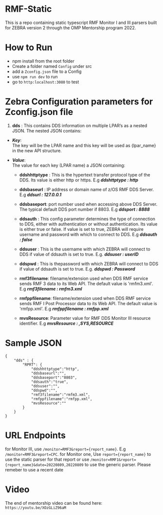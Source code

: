 # RMF-Static  
 This is a repo containing static typescript RMF Monitor I and III parsers built for ZEBRA version 2 through the OMP Mentorship program 2022.
 
 # How to Run
   - npm install from the root folder
   - Create a folder named ```Config``` under src
   - add a ```Zconfig.json``` file to a Config
   - use ```npm run dev``` to run
   - go to ```http:localhost:3080``` to test
   
 # Zebra Configuration parameters for Zconfig.json file
 1. **dds** : This contains DDS information on multiple LPAR’s as a nested JSON. The nested JSON contains:
  *	***Key***:  
   The key will be the LPAR name and this key will be used as {lpar_name} in the new API structure.
  * ***Value***:  
        The value for each key (LPAR name) a JSON containing:
        
      * **ddshhttptype** : This is the hypertext transfer protocol type of the DDS. Its value is either http or https. E.g ***ddshttptype : http***  

      * **ddsbaseurl** : IP address or domain name of z/OS RMF DDS Server. E.g ***ddsurl : 127.0.0.1***

      * **ddsbaseport**:   port number used when accessing above DDS Server. The typical default DDS port number if 8803. E.g ***ddsport : 8888***

      * **ddsauth** : This config parameter determines the type of connection to DDS, either with authentication or without authentication. Its value is either true or false. If value is set to true, ZEBRA will require username and password with which to connect to DDS. E.g ***ddsauth : false***

      * **ddsuser** : This is the username with which ZEBRA will connect to DDS if value of ddsauth is set to true. E.g. ***ddsuser : userID***

      * **ddspwd** : This is thepassword with which ZEBRA will connect to DDS if value of ddsauth is set to true. E.g. ***ddspwd : Password***

      * **rmf3filename**:  filename/extension used when DDS RMF service sends RMF 3 data to its Web API. The default value is 'rmfm3.xml'. E.g ***rmf3filename : rmfm3.xml***

      * **rmfppfilename**: filename/extension used when DDS RMF service sends RMF I Post Processor data to its Web API. The default value is 'rmfpp.xml'. E.g ***rmfppfilename : rmfpp.xml***

      * **mvsResource**:   Parameter value for RMF DDS Monitor III resource identifier. E.g ***mvsResource : ,SYS,RESOURCE***  

# Sample JSON
```
{
    "dds" : {
        "RPRT": {
            "ddshhttptype":"http",
            "ddsbaseurl":"",
            "ddsbaseport":"8803",
            "ddsauth":"true",
            "ddsuser":"",
            "ddspwd":"",
            "rmf3filename":"rmfm3.xml",
            "rmfppfilename":"rmfpp.xml",
            "mvsResource":""
        }
    }
}
```

# URL Endpoints
  for Monitor III, use ```/monitor=RMF3&report={report_name}```. E.g ```/monitor=RMF3&report=CPC```. for Monitor one, Use ```report={report_name}``` to use the static parser for that report or use ```/monitor=RMF1&report={report_name}&date=20220809,20220809``` to use the generic parser. Please remeber to use a recent date

# Video
The end of mentorship video can be found here: ```https://youtu.be/XOzGLiZ96aM```
